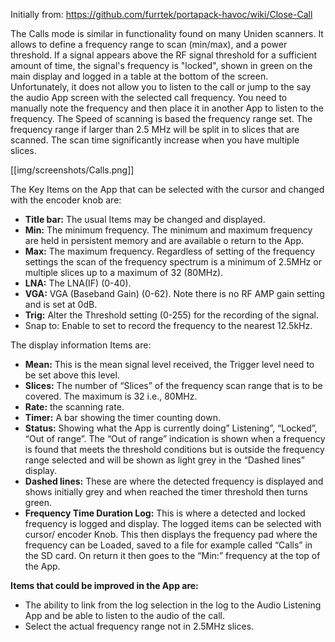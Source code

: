 Initially from: https://github.com/furrtek/portapack-havoc/wiki/Close-Call

The Calls mode is similar in functionality found on many Uniden scanners. It allows to define a frequency range to scan (min/max), and a power threshold. If a signal appears above the RF signal threshold for a sufficient amount of time, the signal's frequency is "locked", shown in green on the main display and logged in a table at the bottom of the screen. Unfortunately, it does not allow you to listen to the call or jump to the say the audio App screen with the selected call frequency. You need to manually note the frequency and then place it in another App to listen to the frequency.
The Speed of scanning is based the frequency range set. The frequency range if larger than 2.5 MHz will be split in to slices that are scanned. The scan time significantly increase when you have multiple slices.

   [[img/screenshots/Calls.png]]

The Key Items on the App that can be selected with the cursor and changed with the encoder knob are:

* **Title bar:** The usual Items may be changed and displayed.
* **Min:** The minimum frequency. The minimum and maximum frequency are held in persistent memory and are available o return to the App.
* **Max:** The maximum frequency. Regardless of setting of the frequency settings the scan of the frequency spectrum is a  minimum  of 2.5MHz  or multiple slices up to a maximum of 32 (80MHz).
* **LNA:** The LNA(IF) (0-40).
* **VGA:** VGA (Baseband Gain) (0-62). Note there is no RF AMP gain setting and is set at 0dB.
* **Trig:** Alter the Threshold setting (0-255) for the recording of the signal.
* Snap to: Enable to set to record the frequency to the nearest 12.5kHz. 

The display information Items are:

* **Mean:** This is the mean signal level received, the Trigger level need to be set above this level.
* **Slices:** The number of “Slices” of the frequency scan range that is to be covered. The maximum is 32 i.e., 80MHz.
* **Rate:** the scanning rate.
* **Timer:** A bar showing the timer counting down.
* **Status:** Showing what the App is currently doing” Listening”, “Locked”, “Out of range”. The “Out of range” indication is shown when a frequency is found that meets the threshold conditions but is outside the frequency range selected and will be shown as light grey in the “Dashed lines” display.
* **Dashed lines:** These are where the detected frequency is displayed and shows initially grey and when reached the timer threshold then turns green.
* **Frequency Time Duration Log:** This is where a detected and locked frequency is logged and display. The logged items can be selected with cursor/ encoder Knob. This then displays the frequency pad where the frequency can be Loaded, saved to a file for example called “Calls” in the SD card. On return it then goes to the “Min:” frequency at the top of the App.

**Items that could be improved in the App are:**
* The ability to link from the log selection in the log to the Audio Listening App and be able to listen to the audio of the call.
* Select the actual frequency range not in 2.5MHz slices.

